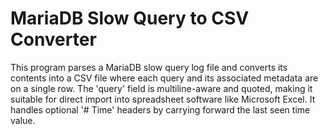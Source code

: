 # MariaDB Slow Query to CSV Converter

This program parses a MariaDB slow query log file and converts its contents into a CSV file where each query and its associated metadata are on a single row.
The 'query' field is multiline-aware and quoted, making it suitable for direct
import into spreadsheet software like Microsoft Excel. It handles optional '# Time' headers by carrying forward the last seen time value.
